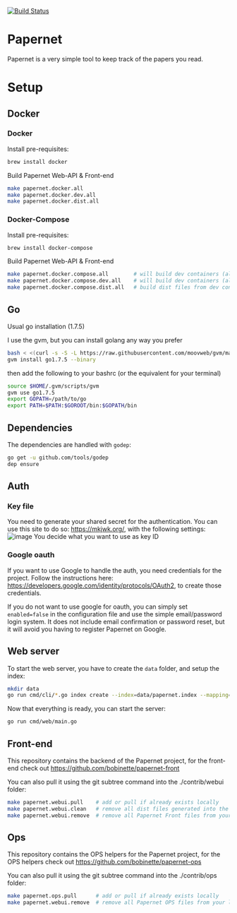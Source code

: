 [![Build Status](https://travis-ci.org/bobinette/papernet.svg?branch=master)](https://travis-ci.org/bobinette/papernet)

# Papernet

Papernet is a very simple tool to keep track of the papers you read.

# Setup

## Docker

### Docker

Install pre-requisites:
```bash
brew install docker
```

Build Papernet Web-API & Front-end
```bash
make papernet.docker.all    	
make papernet.docker.dev.all	
make papernet.docker.dist.all
```

### Docker-Compose

Install pre-requisites:
```bash
brew install docker-compose
```

Build Papernet Web-API & Front-end
```bash
make papernet.docker.compose.all     	# will build dev containers (alpine 3.6), build dist files and wrap them into small containers (scratch or alpine 3.6)
make papernet.docker.compose.dev.all 	# will build dev containers (alpine 3.6), shared locally generated output
make papernet.docker.compose.dist.all	# build dist files from dev containers, wrap them into small containers (scratch or alpine 3.6)
```

## Go
Usual go installation (1.7.5)

I use the gvm, but you can install golang any way you prefer
```bash
bash < <(curl -s -S -L https://raw.githubusercontent.com/moovweb/gvm/master/binscripts/gvm-installer)
gvm install go1.7.5 --binary
```

then add the following to your bashrc (or the equivalent for your terminal)
```bash
source $HOME/.gvm/scripts/gvm
gvm use go1.7.5
export GOPATH=/path/to/go
export PATH=$PATH:$GOROOT/bin:$GOPATH/bin
```

## Dependencies
The dependencies are handled with `godep`:
```bash
go get -u github.com/tools/godep
dep ensure
```

## Auth

### Key file

You need to generate your shared secret for the authentication. You can use this site to do so: https://mkjwk.org/, with the following settings:
![image](https://cloud.githubusercontent.com/assets/9349295/26157368/53806e4e-3b19-11e7-816e-6f9f8f774a5b.png)
You decide what you want to use as key ID

### Google oauth

If you want to use Google to handle the auth, you need credentials for the project. Follow the instructions here: https://developers.google.com/identity/protocols/OAuth2, to create those credentials.

If you do not want to use google for oauth, you can simply set `enabled=false` in the configuration file and use the simple email/password login system. It does not include email confirmation or password reset, but it will avoid you having to register Papernet on Google.

## Web server
To start the web server, you have to create the `data` folder, and setup the index:
```bash
mkdir data
go run cmd/cli/*.go index create --index=data/papernet.index --mapping=bleve/mapping.json
```

Now that everything is ready, you can start the server:
```bash
go run cmd/web/main.go
```

## Front-end
This repository contains the backend of the Papernet project, for the front-end check out https://github.com/bobinette/papernet-front

You can also pull it using the git subtree command into the ./contrib/webui folder:
```bash
make papernet.webui.pull  	# add or pull if already exists locally
make papernet.webui.clean 	# remove all dist files generated into the ./dist/front/content folder.
make papernet.webui.remove	# remove all Papernet Front files from your local repository clone
```

## Ops
This repository contains the OPS helpers for the Papernet project, for the OPS helpers check out https://github.com/bobinette/papernet-ops

You can also pull it using the git subtree command into the ./contrib/ops folder:
```bash
make papernet.ops.pull    	# add or pull if already exists locally
make papernet.webui.remove	# remove all Papernet OPS files from your local repository clone
```


